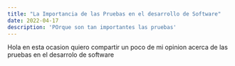 ```yaml
---
title: "La Importancia de las Pruebas en el desarrollo de Software"
date: 2022-04-17
description: 'POrque son tan importantes las pruebas'
---
```



Hola en esta ocasion quiero compartir un poco de mi opinion acerca de las pruebas en el desarrolo de software
